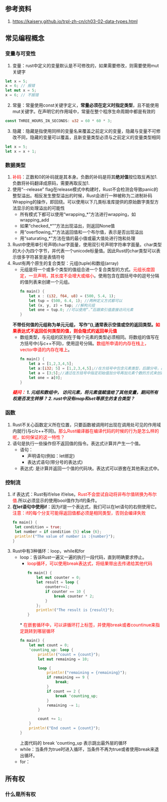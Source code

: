 ## 参考资料
1. https://kaisery.github.io/trpl-zh-cn/ch03-02-data-types.html
## 常见编程概念
### 变量与可变性
1. 变量：rust中定义的变量默认是不可修改的，如果需要修改，则需要使用mut关键字
```rust
let x = 5;
x = 6; // 报错
let mut x = 5;
x = 6; // 不报错
```
2. 常量：常量使用const关键字定义，**常量必须在定义时指定类型**，且不能使用mut关键字。在声明它的作用域中，常量在整个程序生命周期中都是有效的
```rust
const THREE_HOURS_IN_SECONDS: u32 = 60 * 60 * 3;
```
3. 隐藏：隐藏是指使用同样的变量名来覆盖之前定义的变量，隐藏与变量不可修改不同，隐藏的变量可以覆盖，且新变量类型必须与之前定义的变量类型相同
```rust
let x = 5;
let x = x + 1;
```
### 数据类型
1. <font color=red>补码</font>：正数和0的补码就是其本身。负数的补码是将其**绝对值**按位取反再加1. 负数将补码翻译成原码，需要再取反加1.
2. 使用“--release” flag在release模式中构建时，Rust不会检测会导致panic的整型溢出。相反发生整型溢出的时候，Rust会进行一种被称为二进制补码Wrapping的操作，即回绕。可以使用以下几类标准库提供的原始数字类型方法显示的处理溢出的可能性
    * 所有模式下都可以使用“wrapping_*”方法进行wrapping，如wrapping_add
    * 如果“checked_*"”方法出现溢出，则返回None值
    * 用“overflowing_*”方法返回值和一个布尔值，表示是否出现溢出
    * 用“saturating_*”方法在值的最小值或最大值处进行饱和处理
3.  Rust中使用单引号声明char字面量，使用双引号声明字符串字面量。char类型的大小为四个字节，并代表一个unicode标量值。因此Rust的char类型可以表示很多字符甚至是表情符号
4. Rust有两个原生的复合类型：元组(tuple)和数组(array)
    * 元组是将一个或多个类型的值组合进一个复合类型的方式。<font color=red>元组长度固定，一旦声明，其长度不会增大或缩小</font>。使用包含在圆括号中的逗号分隔的值列表来创建一个元组。
        ```rust
        fn main() {
            let x : (i32, f64, u8) = (500, 5.4, 1);
            let tup = (500, 6.4, 1); //两种定义方式都可以
            let (x, y, z) = tup; //解构元组
            let one = tup.0; //可以使用“.”后跟索引值直接访问元素
        }
        ```
    **不带任何值的元组称为单元元组， 写作“(),通常表示空值或空的返回类型。<font color=red>如果表达式不返回任何类型的值，则会隐式的返回单元值</font>**
    * 数组类型，与元组的区别在于每个元素的类型必须相同。将数组的值写在方括号中(与c++不同)，使用逗号分隔。<font color=red>数组所申请的内存在栈上，vector申请的内存在堆上</font>。
        ```rust
        fn main() {
            let a = [1,2,3,4,5];
            let a:[i32; 5] = [1,2,3,4,5];//在方括号中包含元素类型，后跟分号，再后跟数组元素的数量
            let a = [3;5];//通过在方括号中指定初始值加分号再加元素个数的方式来创建一个每个元素都相同的数组
            let one = a[0];
        }
        ```
    ***<font color=red>疑问：</font> 1. 元组和数组中， 访问元素，将元素值赋值给了其他变量，期间所有权是否发生转移？   2. rust中没有map和set等原生的复合类型？***

### 函数
1. Rust不关心函数定义所在位置，只要函数被调用时出现在调用处可见的作用域内就行(与c/c++不同)。<font color=red>那么Rust编译器在编译代码的时候的行为是怎么样的呢，如何保证的这一特性？</font>
2. 语句是执行一些操作但不返回值的指令。表达式计算并产生一个值。
   * 语句：
     * 声明语句(例如：let绑定)
     * 表达式语句(带分号的表达式)
   * 表达式: 是计算并返回一个值的代码块。表达式可以嵌套在其他表达式中。

### 控制流
1. if 表达式：Rust有if/else if/else。<font color=red>Rust不会尝试自动将非布尔值转换为布尔值</font>.所以必须显示的使用bool值作为if的条件。
2. **在let语句中使用if**：因为if是一个表达式，我们可以在let语句的右侧使用它。<font color=red>注意：if的每个分支可能得返回值都必须是相同类型，否则会编译失败</font>
   ```rust
   fn main() {
    let condition = true;
    let number = if condition {5} else {6};
    println!("The value of number is :{number}");
   }
   ```
3. Rust中有3种循环：loop，while和for
   * loop：告诉Rust一遍又一遍的执行一段代码，直到明确要求停止。
     * <font color = red>loop循环，可以使用break表达式，将结果带出去传递给其他代码</font>
        ```rust
        fn main() {
            let mut counter = 0;
            let result = loop {
                counter+=1;
                if counter == 10 {
                    break counter * 2;
                }
            };
            println!("The result is {result}");
        }
        ``` 
     *<font color = red> 在嵌套循环中，可以讲循环打上标签，并使用break或者countinue来指定跳转到哪层循环</font> 
        ```rust
        fn main() {
            let mut count = 0;
            'counting_up: loop {
                println!("count = {count}");
                let mut remaining = 10;

                loop {
                    println!("remaining = {remaining}");
                    if remaining == 9 {
                        break;
                    }
                    if count == 2 {
                        break 'counting_up; 
                    }
                    remaining -= 1;
                }

                count += 1;
            }
            println!("End count = {count}");
        }
        ```
        上面代码的 break 'counting_up 表示跳出最外层的循环
   * while：当条件为true时进入循环，当条件不再为true或者使用break来退出循环。
   * for：

## 所有权
### 什么是所有权
